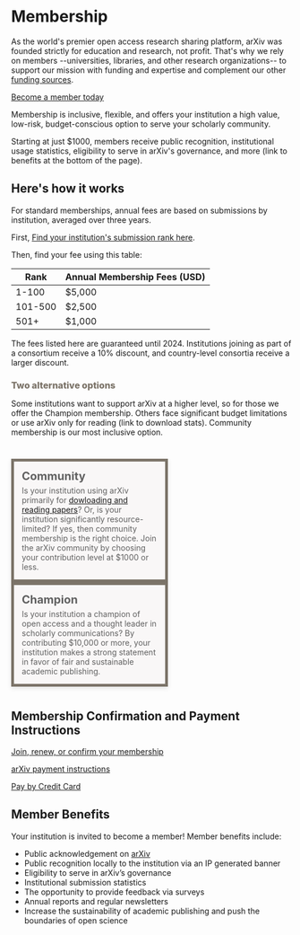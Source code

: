 # Membership
<style>
blockquote {
  border-left:0;
  margin:0 auto;
  padding:0;
  max-width: 800px;
}
blockquote ol {
  list-style: none;
  margin: 0;
  padding: 0;
  display: flex;
  flex-direction: row;
  flex-wrap: wrap;
  justify-content: space-between;
}
blockquote ol li {
  width: 100%;
  padding:1em;
  -webkit-box-shadow: 0px 3px 8px 0px rgba(0,0,0,0.1);
  -moz-box-shadow: 0px 3px 8px 0px rgba(0,0,0,0.1);
  box-shadow: 0px 3px 8px 0px rgba(0,0,0,0.1);
  min-height:90px;
}
blockquote ol li strong {
  font-size: 20px;
  display: block;
  width: 100%;
  margin-bottom: 5px;
}
blockquote ol li {
  border: 5px solid #7c7469;
  background: #f9f7f7;
}
blockquote ol li::after {
  content: "";
  margin: 0;
}
h2, h2, h4, h5 {
  clear:both;
}
h3 {
  color: #7c7469;
  font-size: 16px !important;
  margin-bottom: 0px !important;
  font-weight: 800 !important;
}
aside {
  float:left;
  clear:both;
  width:100%;
}
table.table {
  border: 1px solid #cecece;
}
@media (min-width: 576px) {
  blockquote ol li {
    width: calc(50% - 10px);
  }
}
</style>

As the world's premier open access research sharing platform, arXiv was founded strictly for education and research, not profit. That's why we rely on members --universities, libraries, and other research organizations-- to support our mission with funding and expertise and complement our other [funding sources](funding).

<a href="membership_confirm" class="button-fancy">Become a member today <span> </span></a>

Membership is inclusive, flexible, and offers your institution a high value, low-risk, budget-conscious option to serve your scholarly community.

Starting at just $1000, members receive public recognition, institutional usage statistics, eligibility to serve in arXiv's governance, and more (link to benefits at the bottom of the page).

## Here's how it works
For standard memberships, annual fees are based on submissions by institution, averaged over three years.

First, [Find your institution's submission rank here](reports/2020_usage).

Then, find your fee using this table:

|Rank   |Annual Membership Fees (USD)
|-----------------------------|:--------------------|
| 1-100 | $5,000 |
| 101-500 | $2,500 |
| 501+ | $1,000 |

The fees listed here are guaranteed until 2024. Institutions joining as part of a consortium receive a 10% discount, and country-level consortia receive a larger discount.

### Two alternative options
Some institutions want to support arXiv at a higher level, so for those we offer the Champion membership. Others face significant budget limitations or use arXiv only for reading (link to download stats). Community membership is our most inclusive option.

#

> 1. **Community**
> Is your institution using arXiv primarily for [dowloading and reading papers](reports/2020_usage)? Or, is your institution significantly resource-limited? If yes, then community membership is the right choice. Join the arXiv community by choosing your contribution level at $1000 or less.
> 1. **Champion**
> Is your institution a champion of open access and a thought leader in scholarly communications? By contributing $10,000 or more, your institution makes a strong statement in favor of fair and sustainable academic publishing.
>
#

## Membership Confirmation and Payment Instructions
<a href="membership_confirm" class="button-fancy">Join, renew, or confirm your membership <span> </span></a>

<a href="arXiv-payment-info.pdf" class="button-fancy">arXiv payment instructions <span> </span></a>

<a href="donate" class="button-fancy">Pay by Credit Card <span> </span></a>


## Member Benefits
Your institution is invited to become a member! Member benefits include:

- Public acknowledgement on [arXiv](ourmembers)
- Public recognition locally to the institution via an IP generated banner
- Eligibility to serve in arXiv’s governance
- Institutional submission statistics
- The opportunity to provide feedback via surveys
- Annual reports and regular newsletters
- Increase the sustainability of academic publishing and push the boundaries of open science

